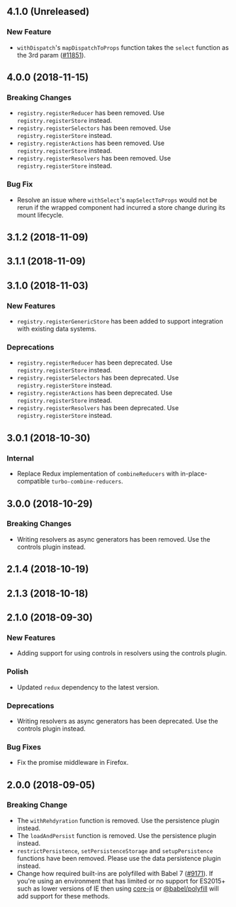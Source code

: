 ## 4.1.0 (Unreleased)

### New Feature

- `withDispatch`'s `mapDispatchToProps` function takes the `select` function as the 3rd param ([#11851](https://github.com/WordPress/gutenberg/pull/11851)).

## 4.0.0 (2018-11-15)

### Breaking Changes

- `registry.registerReducer` has been removed. Use `registry.registerStore` instead.
- `registry.registerSelectors` has been removed. Use `registry.registerStore` instead.
- `registry.registerActions` has been removed. Use `registry.registerStore` instead.
- `registry.registerResolvers` has been removed. Use `registry.registerStore` instead.

### Bug Fix

- Resolve an issue where `withSelect`'s `mapSelectToProps` would not be rerun if the wrapped component had incurred a store change during its mount lifecycle.

## 3.1.2 (2018-11-09)

## 3.1.1 (2018-11-09)

## 3.1.0 (2018-11-03)

### New Features

- `registry.registerGenericStore` has been added to support integration with existing data systems.

### Deprecations

- `registry.registerReducer` has been deprecated. Use `registry.registerStore` instead.
- `registry.registerSelectors` has been deprecated. Use `registry.registerStore` instead.
- `registry.registerActions` has been deprecated. Use `registry.registerStore` instead.
- `registry.registerResolvers` has been deprecated. Use `registry.registerStore` instead.

## 3.0.1 (2018-10-30)

### Internal

- Replace Redux implementation of `combineReducers` with in-place-compatible `turbo-combine-reducers`.

## 3.0.0 (2018-10-29)

### Breaking Changes

- Writing resolvers as async generators has been removed. Use the controls plugin instead.

## 2.1.4 (2018-10-19)

## 2.1.3 (2018-10-18)

## 2.1.0 (2018-09-30)

### New Features

- Adding support for using controls in resolvers using the controls plugin.

### Polish

- Updated `redux` dependency to the latest version.

### Deprecations

- Writing resolvers as async generators has been deprecated. Use the controls plugin instead.

### Bug Fixes

- Fix the promise middleware in Firefox.

## 2.0.0 (2018-09-05)

### Breaking Change

- The `withRehdyration` function is removed. Use the persistence plugin instead.
- The `loadAndPersist` function is removed. Use the persistence plugin instead.
- `restrictPersistence`, `setPersistenceStorage` and  `setupPersistence` functions have been removed. Please use the data persistence plugin instead.
- Change how required built-ins are polyfilled with Babel 7 ([#9171](https://github.com/WordPress/gutenberg/pull/9171)).  If you're using an environment that has limited or no support for ES2015+ such as lower versions of IE then using [core-js](https://github.com/zloirock/core-js) or [@babel/polyfill](https://babeljs.io/docs/en/next/babel-polyfill) will add support for these methods.
